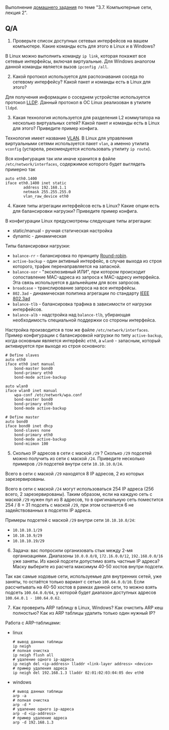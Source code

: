 Выполнение [домашнего задания](https://github.com/netology-code/sysadm-homeworks/blob/devsys10/03-sysadmin-07-net/README.md) 
по теме "3.7. Компьютерные сети, лекция 2".

## Q/A

1. Проверьте список доступных сетевых интерфейсов на вашем компьютере. Какие команды есть для этого в Linux и в Windows?

В Linux можно выполнить команду `ip link`, которая покажет все сетевые интерфейсы, включая виртуальные.
Для Windows аналогом данной команды является вызов `ipconfig /all`.

2. Какой протокол используется для распознавания соседа по сетевому интерфейсу? Какой пакет и команды есть в Linux для этого?

Для получения информации о соседнем устройстве используется протокол [LLDP](https://en.wikipedia.org/wiki/Link_Layer_Discovery_Protocol).
Данный протокол в ОС Linux реализован в утилите `lldpd`.

3. Какая технология используется для разделения L2 коммутатора на несколько виртуальных сетей? Какой пакет и команды есть в Linux для этого? Приведите пример конфига.

Технология имеет название [VLAN](https://en.wikipedia.org/wiki/Virtual_LAN).
В Linux для управления виртуальными сетями используется пакет `vlan`, а именно утилита `vconfig` (устарела, рекомендуется использовать утилиту `ip route`).

Вся конфигурация так или иначе хранится в файле `/etc/network/interfaces`, содержимое которого будет выглядеть примерно так

```
auto eth0.1400
iface eth0.1400 inet static
        address 192.168.1.1
        netmask 255.255.255.0
        vlan_raw_device eth0
```

4. Какие типы агрегации интерфейсов есть в Linux? Какие опции есть для балансировки нагрузки? Приведите пример конфига.

В конфигурации Linux предусмотрены следующие типы агрегации:
* static/manual - ручная статическая настройка
* dynamic - динамическая

Типы балансировки нагрузки:
* `balance-rr` - балансировка по принципу [Round-robin](https://en.wikipedia.org/wiki/Round-robin_scheduling).
* `active-backup` - один активный интерфейс, в случае выхода из строя которого, трафик перенаправляется на запасной.
* `balance-xor` - "эксклюзивный ИЛИ", при котором происходит сопоставление MAC-адреса из запроса к MAC-адресу интерфейса. Эта связь используется в дальнейшем для всех запросов.
* `broadcase` - транслирование запроса на все интерфейсы.
* `802.3ad` - динамическая политика агрегации по стандарту [IEEE 802.3ad](https://www.ieee802.org/3/hssg/public/apr07/frazier_01_0407.pdf)
* `balance-tlb` - балансировка трафика в зависимости от нагрузки интерфейсов.
* `balance-alb` - надстройка над `balance-tlb`, убирающая необходимость специальной поддержки со стороны интерфейса.

Настройка производится в том же файле `/etc/network/interfaces`. Пример конфигурации с балансировкой нагрузки по типу `active-backup`,
когда основным является интерфейс `eth0`, а `wlan0` - запасным, который активируется при выходе из строя основного:

```
# Define slaves   
auto eth0
iface eth0 inet manual
    bond-master bond0
    bond-primary eth0
    bond-mode active-backup
   
auto wlan0
iface wlan0 inet manual
    wpa-conf /etc/network/wpa.conf
    bond-master bond0
    bond-primary eth0
    bond-mode active-backup

# Define master
auto bond0
iface bond0 inet dhcp
    bond-slaves none
    bond-primary eth0
    bond-mode active-backup
    bond-miimon 100
```

5. Сколько IP адресов в сети с маской `/29` ? Сколько `/29` подсетей можно получить из сети с маской `/24`. Приведите несколько примеров `/29` подсетей внутри сети `10.10.10.0/24`.

Всего в сети с маской `/29` находятся 8 IP адресов, 2 из которых зарезервированы.

Всего в сети с маской `/24` могут использоваться 254 IP адреса (256 всего, 2 зарезервированы). 
Таким образом, если на каждую сеть с маской `/29` нужен пул из 8 адресов,
то в оригинальную сеть поместится 254 / 8 = 31 подсеть с маской `/29`, при этом останется 6 не задействованных в подсетях IP адреса.

Примеры подсетей с маской `/29` внутри сети `10.10.10.0/24`:
* `10.10.10.1/29`
* `10.10.10.9/29`
* `10.10.10.19/29`

6. Задача: вас попросили организовать стык между 2-мя организациями. Диапазоны `10.0.0.0/8`, `172.16.0.0/12`, `192.168.0.0/16` уже заняты. Из какой подсети допустимо взять частные IP адреса? Маску выберите из расчета максимум 40-50 хостов внутри подсети.

Так как самые ходовые сети, используемые для внутренних сетей, уже заняты, то остаётся только вариант с сетью `100.64.0.0/10`.
Если рассчитывать на 40-50 хостов в рамках данной сети, то можно взять подсеть `100.64.0.0/64`,
у которой будет диапазон доступных адресов `100.64.0.1 - 100.64.0.62`.

7. Как проверить ARP таблицу в Linux, Windows? Как очистить ARP кеш полностью? Как из ARP таблицы удалить только один нужный IP?

Работа с ARP-таблицами:
* linux

  ```shell
  # вывод данных таблицы
  ip neigh
  # полная очистка
  ip neigh flush all
  # удаление одного ip-адреса
  ip neigh del <ip-address> lladdr <link-layer address> <device>
  # пример удаления адреса
  ip neigh del 192.168.1.3 lladdr 02:01:02:03:04:05 dev eth0
  ```

* windows

  ```shell
  # вывод данных таблицы
  arp -a
  # полная очистка
  arp -d *
  # удаление одного ip-адреса
  arp -d <ip-address>
  # пример удаление адреса
  arp -d 192.168.1.3
  ```
